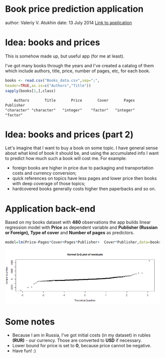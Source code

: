 Book price prediction application
========================================================
author: Valeriy V. Atukhin
date: 13 July 2014
[Link to application](https://ikshot.shinyapps.io/book_price_predict/)

Idea: books and prices
========================================================

This is somehow made up, but useful app (for me at least).

I've got many books through the years and I've created a catalog of them 
which include authors, title, price, number of pages, etc, for each book.


```r
books <- read.csv("Books_data.csv",sep=";",
header=TRUE,as.is=c("Authors","Title"))
sapply(books[1,],class)
```

```
    Authors       Title       Price       Cover       Pages   Publisher 
"character" "character"   "integer"    "factor"   "integer"    "factor" 
```

Idea: books and prices (part 2)
========================================================

Let's imagine that I want to buy a book on some topic. I have general sense about what kind 
of book it should be, and using the accumulated info I want to predict how much such a 
book will cost me. For example:
- foreign books are higher in price due to packaging and transportation costs and currency conversion;
- quick references on topics have less pages and lower price then books with deep coverage of those topics;
- hardcovered books generally costs higher then paperbacks and so on.

Application back-end
========================================================

Based on my books dataset with **480** observations the app builds linear regression model 
with **Price** as dependent variable and **Publisher (Russian or Foreign), 
Type of cover** and **Number of pages** as predictors.

```r
model=lm(Price~Pages*Cover+Pages*Publisher+  Cover*Publisher,data=books)
```
<img src="book_predict_presentation-figure/unnamed-chunk-3.png" title="plot of chunk unnamed-chunk-3" alt="plot of chunk unnamed-chunk-3" style="display: block; margin: auto;" />

Some notes
========================================================

- Because I am in Russia, I've got initial costs (in my dataset) in rubles **(RUR)** - 
our currency. Those are converted to **USD** if necessary.
- Lower bound for price is set to **0**, because price cannot be negative.
- Have fun! :)
